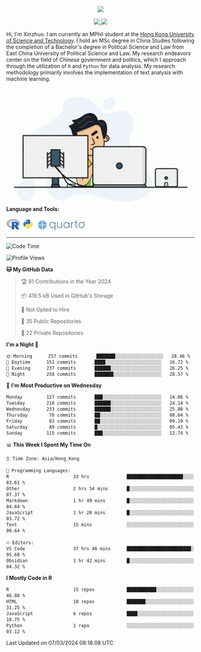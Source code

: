 <div align='center'>
<img src='https://readme-typing-svg.herokuapp.com?font=Lora&color=4d3900&center=true&lines=HKUST+Mphil+in+SOSC;Focus+on+China;Code+for+PoliSci'/>
</div>

<p align='center'>
 <a href
='https://www.linkedin.com/in/xinzhuo-huang-5161011ba/' target='_blank'>
        <img src='https://img.shields.io/badge/linkedin%20-%230077B5.svg?&style=for-the-badge&logo=linkedin&logoColor=white'/>
    </a>
 <a href='https://twitter.com/HsinchoH' target='_blank'>
        <img src='https://img.shields.io/badge/Twitter-1DA1F2?style=for-the-badge&logo=twitter&logoColor=white'/>
    </a>
    </p>
    
Hi, I'm Xinzhuo. I am currently an MPhil student at the [Hong Kong University of Science and Technology](https://sosc.hkust.edu.hk/node/613). I hold an MSc degree in China Studies following the completion of a Bachelor's degree in Political Science and Law from East China University of Political Science and Law. My research endeavors center on the field of Chinese government and politics, which I approach through the utilization of `R` and `Python` for data analysis. My research methodology primarily involves the implementation of text analysis with machine learning.




<img align='right' src="https://github.com/xinzhuohkust/xinzhuohkust/blob/main/programmer.gif" width="590">



**Language and Tools:**  

<code><img height="36" src="https://raw.githubusercontent.com/github/explore/80688e429a7d4ef2fca1e82350fe8e3517d3494d/topics/r/r.png"></code>
<code><img height="36" src="https://raw.githubusercontent.com/github/explore/80688e429a7d4ef2fca1e82350fe8e3517d3494d/topics/python/python.png"></code>
<code><img height="32" src="https://github.com/quarto-dev/quarto-r/blob/main/man/figures/quarto.png"></code>

---
<!--START_SECTION:waka-->
![Code Time](http://img.shields.io/badge/Code%20Time-1%2C492%20hrs%2056%20mins-blue)

![Profile Views](http://img.shields.io/badge/Profile%20Views-0-blue)

**🐱 My GitHub Data** 

> 🏆 81 Contributions in the Year 2024
 > 
> 📦 419.5 kB Used in GitHub's Storage 
 > 
> 🚫 Not Opted to Hire
 > 
> 📜 35 Public Repositories 
 > 
> 🔑 22 Private Repositories  
 > 
**I'm a Night 🦉** 

```text
🌞 Morning      257 commits       ███████░░░░░░░░░░░░░░░░░░   28.46 % 
🌆 Daytime      151 commits       ████░░░░░░░░░░░░░░░░░░░░░   16.72 % 
🌃 Evening      237 commits       ██████░░░░░░░░░░░░░░░░░░░   26.25 % 
🌙 Night        258 commits       ███████░░░░░░░░░░░░░░░░░░   28.57 % 

```
📅 **I'm Most Productive on Wednesday** 

```text
Monday         127 commits       ███░░░░░░░░░░░░░░░░░░░░░░   14.06 % 
Tuesday        218 commits       ██████░░░░░░░░░░░░░░░░░░░   24.14 % 
Wednesday      233 commits       ██████░░░░░░░░░░░░░░░░░░░   25.80 % 
Thursday        78 commits       ██░░░░░░░░░░░░░░░░░░░░░░░   08.64 % 
Friday          83 commits       ██░░░░░░░░░░░░░░░░░░░░░░░   09.19 % 
Saturday        49 commits       █░░░░░░░░░░░░░░░░░░░░░░░░   05.43 % 
Sunday         115 commits       ███░░░░░░░░░░░░░░░░░░░░░░   12.74 % 

```


📊 **This Week I Spent My Time On** 

```text
⌚︎ Time Zone: Asia/Hong_Kong

💬 Programming Languages: 
R                        33 hrs              █████████████████████░░░░   83.61 % 
Other                    2 hrs 54 mins       █░░░░░░░░░░░░░░░░░░░░░░░░   07.37 % 
Markdown                 1 hr 49 mins        █░░░░░░░░░░░░░░░░░░░░░░░░   04.64 % 
JavaScript               1 hr 28 mins        █░░░░░░░░░░░░░░░░░░░░░░░░   03.72 % 
Text                     15 mins             ░░░░░░░░░░░░░░░░░░░░░░░░░   00.64 % 

🔥 Editors: 
VS Code                  37 hrs 46 mins      ████████████████████████░   95.68 % 
Obsidian                 1 hr 42 mins        █░░░░░░░░░░░░░░░░░░░░░░░░   04.32 % 

```

**I Mostly Code in R** 

```text
R                        15 repos            ███████████░░░░░░░░░░░░░░   46.88 % 
HTML                     10 repos            ███████░░░░░░░░░░░░░░░░░░   31.25 % 
JavaScript               6 repos             ████░░░░░░░░░░░░░░░░░░░░░   18.75 % 
Python                   1 repo              ░░░░░░░░░░░░░░░░░░░░░░░░░   03.12 % 

```



 Last Updated on 07/03/2024 08:18:08 UTC
<!--END_SECTION:waka-->
    
    
    
    
    
    
    
    
